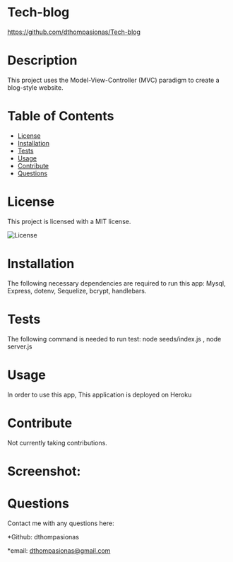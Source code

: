 # Tech-blog 

https://github.com/dthompasionas/Tech-blog

# Description
This project uses the Model-View-Controller (MVC) paradigm to create a blog-style website.

# Table of Contents
* [License](#license) 
* [Installation](#installation)
* [Tests](#tests)
* [Usage](#usage)
* [Contribute](#contribute)
* [Questions](#questions)

# License 
This project is licensed with a MIT license.

![License](https://img.shields.io/badge/License-MIT-blue.svg)

# Installation
The following necessary dependencies are required to run this app: Mysql, Express, dotenv, Sequelize, bcrypt, handlebars. 

# Tests
The following command is needed to run test: node seeds/index.js , node server.js

# Usage
In order to use this app, This application is deployed on Heroku

# Contribute
Not currently taking contributions.

# Screenshot:

# Questions
Contact me with any questions here:

*Github: dthompasionas

*email: dthompasionas@gmail.com 
